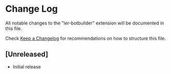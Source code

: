 # Change Log

All notable changes to the "ler-botbuilder" extension will be documented in this file.

Check [Keep a Changelog](http://keepachangelog.com/) for recommendations on how to structure this file.

## [Unreleased]

- Initial release